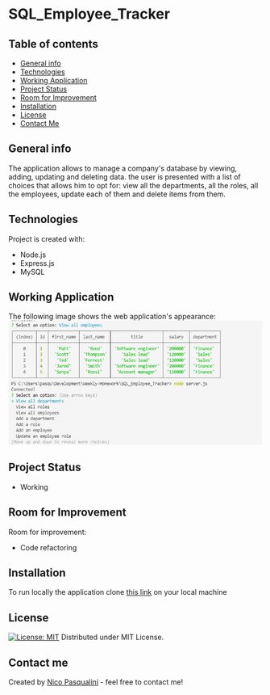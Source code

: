 # SQL_Employee_Tracker

## Table of contents
* [General info](#general-info)
* [Technologies](#technologies)
* [Working Application](#working-application)
* [Project Status](#project-status)
* [Room for Improvement](#room-for-improvement)
* [Installation](#installation)
* [License](#license)
* [Contact Me](#contact-me)

## General info

The application allows to manage a company's database by viewing, adding, updating and deleting data. the user is presented with a list of choices that allows him to opt for: view all the departments, all the roles, all the employees, update each of them and delete items from them. 

## Technologies

Project is created with:
* Node.js
* Express.js
* MySQL


## Working Application

The following image shows the web application's appearance:
![Employee tracker](./Demo/Screenshot_sql.png)

## Project Status

* Working

## Room for Improvement

Room for improvement:
* Code refactoring 

## Installation

To run locally the application clone [this link](https://github.com/Nico749/SQL_Employee_Tracker.git) on your local machine


## License

[![License: MIT](https://img.shields.io/badge/License-MIT-yellow.svg)](https://opensource.org/licenses/MIT)
Distributed under MIT License.

## Contact me 

Created by [Nico Pasqualini](https://nico749.github.io/Personal-portfolio-/) - feel free to contact me!